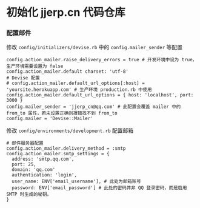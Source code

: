 # 初始化 jjerp.cn 代码仓库


### 配置邮件

修改 `config/initializers/devise.rb` 中的 `config.mailer_sender` 等配置

```shell
config.action_mailer.raise_delivery_errors = true # 开发环境中设为 true， 生产环境需要设置为 false
config.action_mailer.default charset: 'utf-8'
# Devise 配置
# config.action_mailer.default_url_options[:host] = 'yoursite.herokuapp.com' # 生产环境 production.rb 中使用
config.action_mailer.default_url_options = { host: 'localhost', port: 3000 }
config.mailer_sender = 'jjerp_cn@qq.com' # 此配置会覆盖 mailer 中的 from_to 属性，若未设置正确则报错找不到 from_to
config.mailer = 'Devise::Mailer'
```

修改 `config/environments/development.rb` 配置邮箱

```shell
# 邮件服务器配置
config.action_mailer.delivery_method = :smtp
config.action_mailer.smtp_settings = {
  address: 'smtp.qq.com',
  port: 25,
  domain: 'qq.com'
  authentication: 'login',
  user_name: ENV['email_username'], # 此处为邮箱账号
  password: ENV['email_password'] # 此处的密码并非 QQ 登录密码，而是启用 SMTP 时生成的秘钥。
}
```